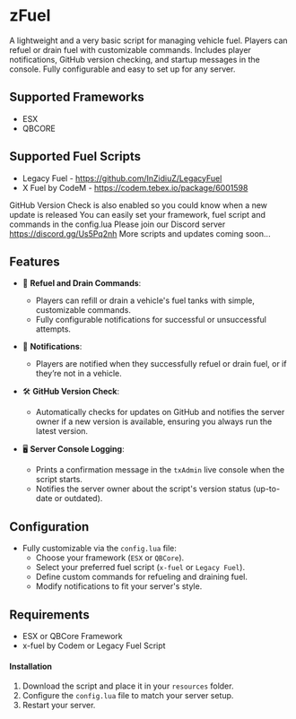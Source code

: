 # zFuel
A lightweight and a very basic script for managing vehicle fuel. Players can refuel or drain fuel with customizable commands. Includes player notifications, GitHub version checking, and startup messages in the console. Fully configurable and easy to set up for any server.

## Supported Frameworks
- ESX
- QBCORE

## Supported Fuel Scripts
- Legacy Fuel - https://github.com/InZidiuZ/LegacyFuel
- X Fuel by CodeM - https://codem.tebex.io/package/6001598

GitHub Version Check is also enabled so you could know when a new update is released
You can easily set your framework, fuel script and commands in the config.lua
Please join our Discord server https://discord.gg/Us5Pq2nh
More scripts and updates coming soon...

## Features
- 🚗 **Refuel and Drain Commands**:
  - Players can refill or drain a vehicle's fuel tanks with simple, customizable commands.
  - Fully configurable notifications for successful or unsuccessful attempts.

- 🔔 **Notifications**:
  - Players are notified when they successfully refuel or drain fuel, or if they’re not in a vehicle.

- 🛠️ **GitHub Version Check**:
  - Automatically checks for updates on GitHub and notifies the server owner if a new version is available, ensuring you always run the latest version.

- 🖥️ **Server Console Logging**:
  - Prints a confirmation message in the `txAdmin` live console when the script starts.
  - Notifies the server owner about the script's version status (up-to-date or outdated).

## **Configuration**
- Fully customizable via the `config.lua` file:
  - Choose your framework (`ESX` or `QBCore`).
  - Select your preferred fuel script (`x-fuel` or `Legacy Fuel`).
  - Define custom commands for refueling and draining fuel.
  - Modify notifications to fit your server's style.

## **Requirements**
- ESX or QBCore Framework
- x-fuel by Codem or Legacy Fuel Script

#### **Installation**
1. Download the script and place it in your `resources` folder.
2. Configure the `config.lua` file to match your server setup.
4. Restart your server.
